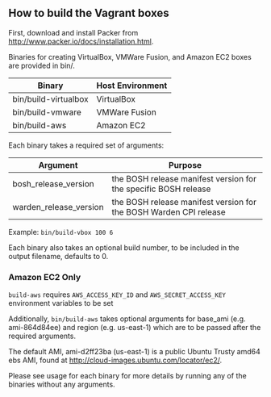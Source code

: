 ## How to build the Vagrant boxes

First, download and install Packer from <http://www.packer.io/docs/installation.html>.

Binaries for creating VirtualBox, VMWare Fusion, and Amazon EC2 boxes are provided in bin/.

Binary               | Host Environment
-------------------- | ----------------
bin/build-virtualbox | VirtualBox
bin/build-vmware     | VMWare Fusion
bin/build-aws        | Amazon EC2

Each binary takes a required set of arguments:

Argument               | Purpose
---------------------- | -------
bosh_release_version   | the BOSH release manifest version for the specific BOSH release
warden_release_version | the BOSH release manifest version for the BOSH Warden CPI release

Example: `bin/build-vbox 100 6`

Each binary also takes an optional build number, to be included in the output filename, defaults to 0.

### Amazon EC2 Only

`build-aws` requires `AWS_ACCESS_KEY_ID` and `AWS_SECRET_ACCESS_KEY` environment variables to be set

Additionally, `bin/build-aws` takes optional arguments for base_ami (e.g. ami-864d84ee) and region (e.g. us-east-1) which are to be passed after the required arguments.

The default AMI, ami-d2ff23ba (us-east-1) is a public Ubuntu Trusty amd64 ebs AMI, found at http://cloud-images.ubuntu.com/locator/ec2/.

Please see usage for each binary for more details by running any of the binaries without any arguments.
